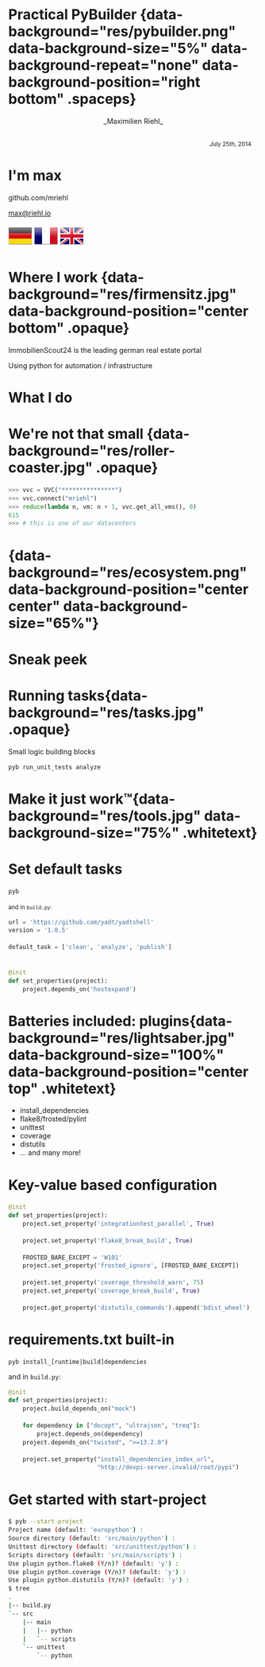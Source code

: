 # Practical PyBuilder {data-background="res/pybuilder.png" data-background-size="5%" data-background-repeat="none" data-background-position="right bottom" .spaceps}

<div style="text-align: center;">_Maximilien Riehl_</div>

<div style="margin: 2em 1em 0em; text-align: right;">
<small>July 25th, 2014</small>
</div>

# I'm max

github.com/mriehl

max@riehl.io

<img src="res/Germany.png"/>
<img src="res/France.png"/>
<img src="res/gb.png"/>

# Where I work {data-background="res/firmensitz.jpg" data-background-position="center bottom" .opaque}

ImmobilienScout24 is the leading german real estate portal

Using python for automation / infrastructure

# What I do
<div
    data-typescript="demos/script-update"
    data-timing="demos/timing-update"
    data-speed=2
    data-cols=120
    data-rows=20
    data-show-controls="false"
    data-font-size="auto"
    class="cinescript">
</div>

# We're not that small {data-background="res/roller-coaster.jpg" .opaque}
```python
>>> vvc = VVC("***************")
>>> vvc.connect("mriehl")
>>> reduce(lambda n, vm: n + 1, vvc.get_all_vms(), 0)
615
>>> # this is one of our datacenters
```

# {data-background="res/ecosystem.png" data-background-position="center center" data-background-size="65%"}


# Sneak peek
<div
    data-typescript="demos/script-yadtshell"
    data-timing="demos/timing-yadtshell"
    data-speed=2
    data-cols=135
    data-rows=20
    data-show-controls="false"
    data-font-size="auto"
    class="cinescript">
</div>

# Running tasks{data-background="res/tasks.jpg" .opaque}
Small logic building blocks

```bash
pyb run_unit_tests analyze
```

# Make it just work™{data-background="res/tools.jpg" data-background-size="75%" .whitetext}

# Set default tasks
```bash
pyb
```
<small>and in `build.py`:</small>
```python
url = 'https://github.com/yadt/yadtshell'
version = '1.8.5'

default_task = ['clean', 'analyze', 'publish']


@init
def set_properties(project):
    project.depends_on('hostexpand')
```

# Batteries included: plugins{data-background="res/lightsaber.jpg" data-background-size="100%" data-background-position="center top" .whitetext}
* install_dependencies
* flake8/frosted/pylint
* unittest
* coverage
* distutils
* ... and many more!

<!-- Image credit: Aled17 -->

# Key-value based configuration

```python
@init
def set_properties(project):
    project.set_property('integrationtest_parallel', True)

    project.set_property('flake8_break_build', True)

    FROSTED_BARE_EXCEPT = 'W101'
    project.set_property('frosted_ignore', [FROSTED_BARE_EXCEPT])

    project.set_property('coverage_threshold_warn', 75)
    project.set_property('coverage_break_build', True)

    project.get_property('distutils_commands').append('bdist_wheel')
```

# requirements.txt built-in
```
pyb install_[runtime|build]dependencies
```


and in `build.py`:


```python
@init
def set_properties(project):
    project.build_depends_on("mock")

    for dependency in ["docopt", "ultrajson", "treq"]:
        project.depends_on(dependency)
    project.depends_on("twisted", ">=13.2.0")

    project.set_property("install_dependencies_index_url",
                         "http://devpi-server.invalid/root/pypi")
```

# Get started with start-project
```bash
$ pyb --start-project
Project name (default: 'europython') : 
Source directory (default: 'src/main/python') : 
Unittest directory (default: 'src/unittest/python') : 
Scripts directory (default: 'src/main/scripts') : 
Use plugin python.flake8 (Y/n)? (default: 'y') : 
Use plugin python.coverage (Y/n)? (default: 'y') : 
Use plugin python.distutils (Y/n)? (default: 'y') : 
$ tree
.
|-- build.py
`-- src
    |-- main
    |   |-- python
    |   `-- scripts
    `-- unittest
        `-- python
```
